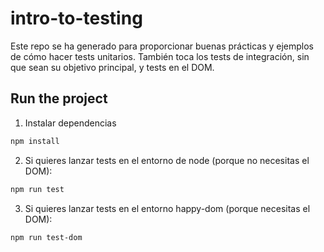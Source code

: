 # intro-to-testing

Este repo se ha generado para proporcionar buenas prácticas y ejemplos de cómo hacer tests unitarios. También toca los tests de integración, sin que sean su objetivo principal, y tests en el DOM.

## Run the project

1. Instalar dependencias

```bash
npm install
```

2. Si quieres lanzar tests en el entorno de node (porque no necesitas el DOM):

```bash
npm run test
```

3. Si quieres lanzar tests en el entorno happy-dom (porque necesitas el DOM):

```bash
npm run test-dom
```
